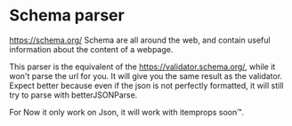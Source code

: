 # Schema parser
https://schema.org/
Schema are all around the web, and contain useful information about the content of a webpage.

This parser is the equivalent of the https://validator.schema.org/, while it won't parse the url for you.
It will give you the same result as the validator.
Expect better because even if the json is not perfectly formatted, it will still try to parse with betterJSONParse.

For Now it only work on Json, it will work with itemprops soon™.


